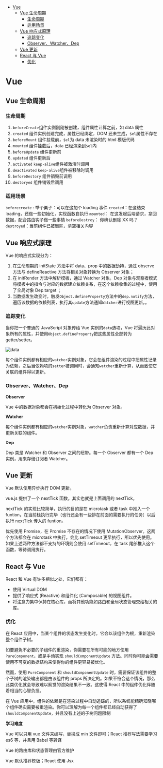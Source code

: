 <!-- TOC -->

- [Vue](#vue)
  - [Vue 生命周期](#vue-生命周期)
    - [生命周期](#生命周期)
    - [适用场景](#适用场景)
  - [Vue 响应式原理](#vue-响应式原理)
    - [追踪变化](#追踪变化)
    - [Observer、Watcher、Dep](#observerwatcherdep)
  - [Vue 更新](#vue-更新)
  - [React 与 Vue](#react-与-vue)
    - [优化](#优化)

<!-- /TOC -->

# Vue

## Vue 生命周期

### 生命周期

1. `beforeCreate`组件实例刚刚被创建，组件属性计算之前，如 data 属性
2. `created` 组件实例创建完成，属性已经绑定，DOM 还未生成，`$el`属性不存在
3. `beforeMount` 组件挂载前，`$el`为 data 未渲染时的 html 模版代码
4. `mounted` 组件挂载后，data 已经渲染到`$el`内
5. `beforeUpdate` 组件更新前
6. `updated` 组件更新后
7. `activated` `keep-alive`组件被激活时调用
8. `deactivated` `keep-alive`组件被移除时调用
9. `beforeDestory` 组件销毁前调用
10. `destoryed` 组件销毁后调用

### 适用场景

`beforecreate` : 举个栗子：可以在这加个 loading 事件
`created`：在这结束 loading，还做一些初始化，实现函数自执行
`mounted`： 在这发起后端请求，拿回数据，配合路由钩子做一些事情
`beforeDestroy`： 你确认删除 XX 吗？
`destroyed`：当前组件已被删除，清空相关内容

## Vue 响应式原理

Vue 的响应式实现分为：

1. 在生命周期的 initState 方法中将 data、prop 中的数据劫持，通过 observe 方法与 defineReactive 方法将相关对象转换为 Observer 对象；
2. 在 initRender 方法中解析模板，通过 Watcher 对象，Dep 对象与观察者模式将模板中的指令与对应的数据建立依赖关系，在这个依赖收集的过程中，使用了全局对象 Dep.target ；
3. 当数据发生改变时，触发`Object.defineProperty`方法中的`dep.notify`方法，遍历该数据的依赖列表，执行其`update`方法通知`Watcher`进行视图更新。。

### 追踪变化

当你把一个普通的 JavaScript 对象传给 Vue 实例的`data`选项，Vue 将遍历此对象所有的属性，并使用`Object.defineProperty`把这些属性全部转为 getter/setter。

![data](https://cn.vuejs.org/images/data.png)

每个组件实例都有相应的`watcher`实例对象，它会在组件渲染的过程中把属性记录为依赖，之后当依赖项的`setter`被调用时，会通知`watcher`重新计算，从而致使它关联的组件得以更新。

### Observer、Watcher、Dep

**Observer**

Vue 中的数据对象都会在初始化过程中转化为 Observer 对象。

**Watcher**

每个组件实例都有相应的`watcher`实例对象，`watcher`负责重新计算对应数据，并更新关联的组件。

**Dep**

Dep 类是 Watcher 和 Observer 之间的纽带。每一个 Observer 都有一个 Dep 实例，用来存储订阅者 Watcher。

## Vue 更新

Vue 默认使用异步执行 DOM 更新。

vue.js 提供了一个 nextTick 函数，其实也就是上面调用的 nextTick。

nextTick 的实现比较简单，执行的目的是在 microtask 或者 task 中推入一个 funtion，在当前栈执行完毕（也行还会有一些排在前面的需要执行的任务）以后执行 nextTick 传入的 funtion。

优先使用 Promise，在 Promise 不存在的情况下使用 MutationObserver，这两个方法都会在 microtask 中执行，会比 setTimeout 更早执行，所以优先使用。如果上述两种方法都不支持的环境则会使用 setTimeout，在 task 尾部推入这个函数，等待调用执行。

## React 与 Vue

React 和 Vue 有许多相似之处，它们都有：

- 使用 Virtual DOM
- 提供了响应式 (Reactive) 和组件化 (Composable) 的视图组件。
- 将注意力集中保持在核心库，而将其他功能如路由和全局状态管理交给相关的库。

### 优化

在 React 应用中，当某个组件的状态发生变化时，它会以该组件为根，重新渲染整个组件子树。

如要避免不必要的子组件的重渲染，你需要在所有可能的地方使用 `PureComponent`，或是手动实现 `shouldComponentUpdate` 方法。同时你可能会需要使用不可变的数据结构来使得你的组件更容易被优化。

然而，使用 `PureComponent` 和 `shouldComponentUpdate` 时，需要保证该组件的整个子树的渲染输出都是由该组件的 props 所决定的。如果不符合这个情况，那么此类优化就会导致难以察觉的渲染结果不一致。这使得 React 中的组件优化伴随着相当的心智负担。

在 Vue 应用中，组件的依赖是在渲染过程中自动追踪的，所以系统能精确知晓哪个组件确实需要被重渲染。你可以理解为每一个组件都已经自动获得了 `shouldComponentUpdate`，并且没有上述的子树问题限制

**学习难度**

Vue 可以只用 vue 文件来编写，替换成 min 文件即可；React 推荐写法需要学习 es6 等，并且用 Babel 等转译

Vue 的路由库和状态管理由官方维护

Vue 默认推荐模版；React 使用 Jsx
